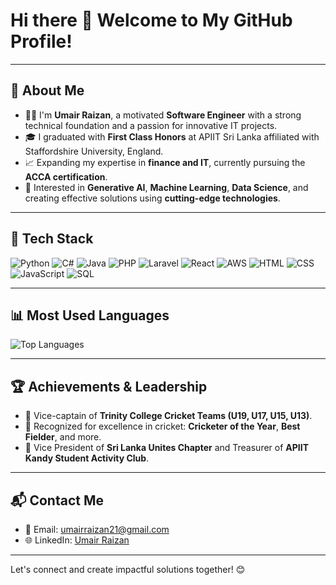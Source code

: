 # Hi there 👋 Welcome to My GitHub Profile!

---

## 🚀 About Me

- 👨‍💻 I'm **Umair Raizan**, a motivated **Software Engineer** with a strong technical foundation and a passion for innovative IT projects.
- 🎓 I graduated with **First Class Honors** at APIIT Sri Lanka affiliated with Staffordshire University, England.
- 📈 Expanding my expertise in **finance and IT**, currently pursuing the **ACCA certification**.
- 🌟 Interested in **Generative AI**, **Machine Learning**, **Data Science**, and creating effective solutions using **cutting-edge technologies**.

---

## 🔧 Tech Stack

![Python](https://img.shields.io/badge/-Python-3776AB?logo=python&logoColor=white&style=flat)
![C#](https://img.shields.io/badge/-CSharp-239120?logo=csharp&logoColor=white&style=flat)
![Java](https://img.shields.io/badge/-Java-007396?logo=java&logoColor=white&style=flat)
![PHP](https://img.shields.io/badge/-PHP-777BB4?logo=php&logoColor=white&style=flat)
![Laravel](https://img.shields.io/badge/-Laravel-FF2D20?logo=laravel&logoColor=white&style=flat)
![React](https://img.shields.io/badge/-React-61DAFB?logo=react&logoColor=black&style=flat)
![AWS](https://img.shields.io/badge/-AWS-FF9900?logo=amazonaws&logoColor=white&style=flat)
![HTML](https://img.shields.io/badge/-HTML-E34F26?logo=html5&logoColor=white&style=flat)
![CSS](https://img.shields.io/badge/-CSS-1572B6?logo=css3&logoColor=white&style=flat)
![JavaScript](https://img.shields.io/badge/-JavaScript-F7DF1E?logo=javascript&logoColor=black&style=flat)
![SQL](https://img.shields.io/badge/-SQL-336791?logo=postgresql&logoColor=white&style=flat)

---

## 📊 Most Used Languages

![Top Languages](https://github-readme-stats.vercel.app/api/top-langs/?username=umairai21&layout=compact&theme=radical)

---

## 🏆 Achievements & Leadership

- 🏏 Vice-captain of **Trinity College Cricket Teams (U19, U17, U15, U13)**.
- 🥇 Recognized for excellence in cricket: **Cricketer of the Year**, **Best Fielder**, and more.
- 🤝 Vice President of **Sri Lanka Unites Chapter** and Treasurer of **APIIT Kandy Student Activity Club**.

---

## 📬 Contact Me

- 📧 Email: umairraizan21@gmail.com
- 🌐 LinkedIn: [Umair Raizan](http://www.linkedin.com/in/umair-raizan-32196223b)

---

Let's connect and create impactful solutions together! 😊

